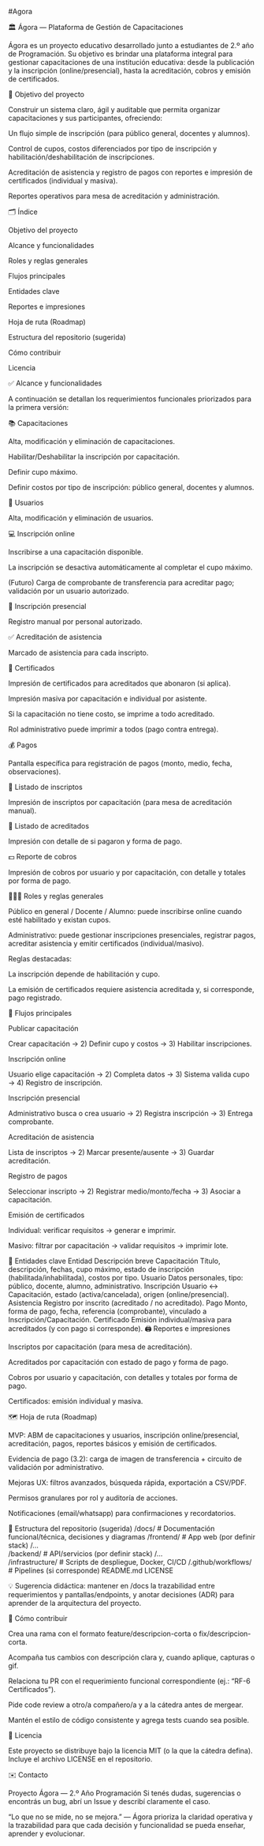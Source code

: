 #Agora

🏛️ Ágora — Plataforma de Gestión de Capacitaciones

Ágora es un proyecto educativo desarrollado junto a estudiantes de 2.º año de Programación. Su objetivo es brindar una plataforma integral para gestionar capacitaciones de una institución educativa: desde la publicación y la inscripción (online/presencial), hasta la acreditación, cobros y emisión de certificados.

📌 Objetivo del proyecto

Construir un sistema claro, ágil y auditable que permita organizar capacitaciones y sus participantes, ofreciendo:

Un flujo simple de inscripción (para público general, docentes y alumnos).

Control de cupos, costos diferenciados por tipo de inscripción y habilitación/deshabilitación de inscripciones.

Acreditación de asistencia y registro de pagos con reportes e impresión de certificados (individual y masiva).

Reportes operativos para mesa de acreditación y administración.

🗂️ Índice

Objetivo del proyecto

Alcance y funcionalidades

Roles y reglas generales

Flujos principales

Entidades clave

Reportes e impresiones

Hoja de ruta (Roadmap)

Estructura del repositorio (sugerida)

Cómo contribuir

Licencia

✅ Alcance y funcionalidades

A continuación se detallan los requerimientos funcionales priorizados para la primera versión:

📚 Capacitaciones

Alta, modificación y eliminación de capacitaciones.

Habilitar/Deshabilitar la inscripción por capacitación.

Definir cupo máximo.

Definir costos por tipo de inscripción: público general, docentes y alumnos.

👤 Usuarios

Alta, modificación y eliminación de usuarios.

💻 Inscripción online

Inscribirse a una capacitación disponible.

La inscripción se desactiva automáticamente al completar el cupo máximo.

(Futuro) Carga de comprobante de transferencia para acreditar pago; validación por un usuario autorizado.

🏫 Inscripción presencial

Registro manual por personal autorizado.

✅ Acreditación de asistencia

Marcado de asistencia para cada inscripto.

📜 Certificados

Impresión de certificados para acreditados que abonaron (si aplica).

Impresión masiva por capacitación e individual por asistente.

Si la capacitación no tiene costo, se imprime a todo acreditado.

Rol administrativo puede imprimir a todos (pago contra entrega).

💰 Pagos

Pantalla específica para registración de pagos (monto, medio, fecha, observaciones).

📝 Listado de inscriptos

Impresión de inscriptos por capacitación (para mesa de acreditación manual).

📄 Listado de acreditados

Impresión con detalle de si pagaron y forma de pago.

💵 Reporte de cobros

Impresión de cobros por usuario y por capacitación, con detalle y totales por forma de pago.

🧑‍🤝‍🧑 Roles y reglas generales

Público en general / Docente / Alumno: puede inscribirse online cuando esté habilitado y existan cupos.

Administrativo: puede gestionar inscripciones presenciales, registrar pagos, acreditar asistencia y emitir certificados (individual/masivo).

Reglas destacadas:

La inscripción depende de habilitación y cupo.

La emisión de certificados requiere asistencia acreditada y, si corresponde, pago registrado.

🔁 Flujos principales

Publicar capacitación

Crear capacitación → 2) Definir cupo y costos → 3) Habilitar inscripciones.

Inscripción online

Usuario elige capacitación → 2) Completa datos → 3) Sistema valida cupo → 4) Registro de inscripción.

Inscripción presencial

Administrativo busca o crea usuario → 2) Registra inscripción → 3) Entrega comprobante.

Acreditación de asistencia

Lista de inscriptos → 2) Marcar presente/ausente → 3) Guardar acreditación.

Registro de pagos

Seleccionar inscripto → 2) Registrar medio/monto/fecha → 3) Asociar a capacitación.

Emisión de certificados

Individual: verificar requisitos → generar e imprimir.

Masivo: filtrar por capacitación → validar requisitos → imprimir lote.

🧱 Entidades clave
Entidad	Descripción breve
Capacitación	Título, descripción, fechas, cupo máximo, estado de inscripción (habilitada/inhabilitada), costos por tipo.
Usuario	Datos personales, tipo: público, docente, alumno, administrativo.
Inscripción	Usuario ↔ Capacitación, estado (activa/cancelada), origen (online/presencial).
Asistencia	Registro por inscrito (acreditado / no acreditado).
Pago	Monto, forma de pago, fecha, referencia (comprobante), vinculado a Inscripción/Capacitación.
Certificado	Emisión individual/masiva para acreditados (y con pago si corresponde).
🖨️ Reportes e impresiones

Inscriptos por capacitación (para mesa de acreditación).

Acreditados por capacitación con estado de pago y forma de pago.

Cobros por usuario y capacitación, con detalles y totales por forma de pago.

Certificados: emisión individual y masiva.

🗺️ Hoja de ruta (Roadmap)

 MVP: ABM de capacitaciones y usuarios, inscripción online/presencial, acreditación, pagos, reportes básicos y emisión de certificados.

 Evidencia de pago (3.2): carga de imagen de transferencia + circuito de validación por administrativo.

 Mejoras UX: filtros avanzados, búsqueda rápida, exportación a CSV/PDF.

 Permisos granulares por rol y auditoría de acciones.

 Notificaciones (email/whatsapp) para confirmaciones y recordatorios.

📁 Estructura del repositorio (sugerida)
/docs/                 # Documentación funcional/técnica, decisiones y diagramas
/frontend/             # App web (por definir stack)
 /...                  
/backend/              # API/servicios (por definir stack)
 /...                  
/infrastructure/       # Scripts de despliegue, Docker, CI/CD
/.github/workflows/    # Pipelines (si corresponde)
README.md
LICENSE


💡 Sugerencia didáctica: mantener en /docs la trazabilidad entre requerimientos y pantallas/endpoints, y anotar decisiones (ADR) para aprender de la arquitectura del proyecto.

🤝 Cómo contribuir

Crea una rama con el formato feature/descripcion-corta o fix/descripcion-corta.

Acompaña tus cambios con descripción clara y, cuando aplique, capturas o gif.

Relaciona tu PR con el requerimiento funcional correspondiente (ej.: “RF-6 Certificados”).

Pide code review a otro/a compañero/a y a la cátedra antes de mergear.

Mantén el estilo de código consistente y agrega tests cuando sea posible.

📜 Licencia

Este proyecto se distribuye bajo la licencia MIT (o la que la cátedra defina). Incluye el archivo LICENSE en el repositorio.

✉️ Contacto

Proyecto Ágora — 2.º Año Programación
Si tenés dudas, sugerencias o encontrás un bug, abrí un Issue y describí claramente el caso.

“Lo que no se mide, no se mejora.” — Ágora prioriza la claridad operativa y la trazabilidad para que cada decisión y funcionalidad se pueda enseñar, aprender y evolucionar.
